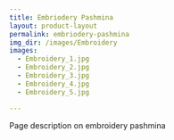 ```yaml
---
title: Embriodery Pashmina
layout: product-layout
permalink: embriodery-pashmina
img_dir: /images/Embroidery
images:
  - Embroidery_1.jpg
  - Embroidery_2.jpg
  - Embroidery_3.jpg
  - Embroidery_4.jpg
  - Embroidery_5.jpg

---
```

Page description on embroidery pashmina